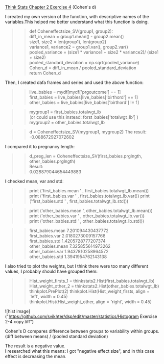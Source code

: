 [Think Stats Chapter 2 Exercise 4](http://greenteapress.com/thinkstats2/html/thinkstats2003.html#toc24) (Cohen's d)


I created my own version of the function, with descriptive names of the variables.This helped me better understand what this function is doing.

>>def Coheneffectsize_SV(group1, group2):    
  diff_in_mean = group1.mean() - group2.mean()   
  size1, size2 = len(group1), len(group2)   
  variance1, variance2 = group1.var(), group2.var() 
  pooled_variance = (size1 * variance1 + size2 * variance2)/ (size1 + size2)  
  pooled_standard_deviation = np.sqrt(pooled_variance)  
  Cohen_d = diff_in_mean / pooled_standard_deviation  
  return Cohen_d
  
  
Then, I created dafa frames and series and used the above function:

  >>live_babies  = mydf[mydf['prgoutcome'] == 1]  
  first_babies = live_babies[live_babies['birthord'] == 1]  
  other_babies = live_babies[live_babies['birthord'] != 1]  

  >>mygroup1 = first_babies.totalwgt_lb  
  (or could use this instead: forst_babies['totalwgt_lb'] )
  mygroup2 = other_babies.totalwgt_lb 

  >>d = Coheneffectsize_SV(mygroup1, mygroup2) 
The result:  
-0.088672927072602 

I compared it to pregnancy length:  
  >>d_preg_len = Coheneffectsize_SV(first_babies.prglngth, other_babies.prglngth)  
  Result:    
0.028879044654449883  

I checked mean, var and std:
  >>print ('first_babies.mean ' , first_babies.totalwgt_lb.mean())  
  print ('first_babies.var ' , first_babies.totalwgt_lb.var()) 
  print ('first_babies.std ' , first_babies.totalwgt_lb.std()) 
  
  >>print ('other_babies.mean ', other_babies.totalwgt_lb.mean())   
  print ('other_babies.var ' , other_babies.totalwgt_lb.var())   
  print ('other_babies.std ' , other_babies.totalwgt_lb.std())   

  >>first_babies.mean  7.201094430437772  
  first_babies.var  2.0180273009157768  
  first_babies.std  1.4205728777207374  
  other_babies.mean  7.325855614973262  
  other_babies.var  1.9437810258964572  
  other_babies.std  1.3941954762143138 

I also tried to plot the weights, but  I think there were too many different values, I probably should have grouped them:

>>Hist_weight_firsts_1 = thinkstats2.Hist(first_babies.totalwgt_lb)  
Hist_weight_other_2 =  thinkstats2.Hist(other_babies.totalwgt_lb)  
thinkplot.PrePlot(2) 
thinkplot.Hist(Hist_weight_firsts, align = 'left', width = 0.45)  
thinkplot.Hist(Hist_weight_other, align = 'right', width = 0.45)  

![hist image]("https://github.com/svikhter/dsp/edit/master/statistics/Histogram Exercise 2-4 copy.tiff")

Cohen's D compares difference between groups to variability within groups.  
(diff between means) /  (pooled standard deviation)  
  
  
  The result is a negative value.   
  I researched what this means: I got "negative effect size", and in this case effect is decreasing the mean.  
   

